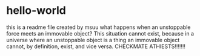 # hello-world
this is a readme file created by msuu
what happens when an unstoppable force meets an immovable object? This situation cannot exist, because in a universe where an unstoppable object is a thing an immovable object cannot, by definition, exist, and vice versa. CHECKMATE ATHIESTS!!!!!!! 
